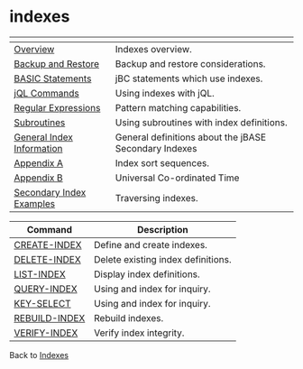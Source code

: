 # indexes

<PageHeader />

| <!----> | <!----> |
| --- | --- |
| [Overview](./../introduction-to-secondary-indexes) | Indexes overview. |
| [Backup and Restore](./../indexes--backup-and-restore) | Backup and restore considerations. |
| [BASIC Statements](./../jbc-statements-and-functions-for-indexes) | jBC statements which use indexes. |
| [jQL Commands](./../indexes-and-jql-commands) | Using indexes with jQL. |
| [Regular Expressions](./../using-regular-expressions-with-indexes) | Pattern matching capabilities. |
| [Subroutines](./../using-subroutine-in-index-definitions) | Using subroutines with index definitions. |
| [General Index Information](./../general-index-information) | General definitions about the jBASE Secondary Indexes |
| [Appendix A](./../indexes-appendix-a) | Index sort sequences. |
| [Appendix B](./../indexes-appendix-b) | Universal Co-ordinated Time |  
| [Secondary Index Examples](./../seconday-index-examples/README.md) | Traversing indexes. |

| Command| Description |
| --- | --- |
| [CREATE-INDEX](./../create-index) | Define and create indexes. |
| [DELETE-INDEX](./../delete-index) | Delete existing index definitions. |
| [LIST-INDEX](./../list-index) | Display index definitions. |
| [QUERY-INDEX](./../query-index) | Using and index for inquiry. |
| [KEY-SELECT](./../key-select) | Using and index for inquiry. |
| [REBUILD-INDEX](./../rebuild-index) | Rebuild indexes. |
| [VERIFY-INDEX](./../verify-index) | Verify index integrity. |

Back to [Indexes](./../README.md)

<PageFooter />
